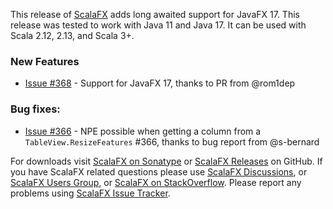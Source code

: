 This release of [ScalaFX][1] adds long awaited support for JavaFX 17. This release was tested to work with Java 11 and
Java 17. It can be used with Scala 2.12, 2.13, and Scala 3+.

### New Features

* [Issue #368] - Support for JavaFX 17, thanks to PR from @rom1dep

### Bug fixes:

* [Issue #366] - NPE possible when getting a column from a `TableView.ResizeFeatures` #366, thanks to bug report from @s-bernard

For downloads visit [ScalaFX on Sonatype][2] or [ScalaFX Releases][3] on GitHub. If you have ScalaFX related questions
please use [ScalaFX Discussions][6], or [ScalaFX Users Group][5], or [ScalaFX on StackOverflow][7]. Please report any
problems using [ScalaFX Issue Tracker][4].


<!-- Links -->

[1]: http://scalafx.org

[2]: http://search.maven.org/#search&#124;ga&#124;1&#124;scalafx

[3]: https://github.com/scalafx/scalafx/releases

[4]: https://github.com/scalafx/scalafx/issues

[5]: https://groups.google.com/forum/#!forum/scalafx-users

[6]: https://github.com/scalafx/scalafx/discussions

[7]: https://stackoverflow.com/questions/tagged/scalafx

[Issue #366]: https://github.com/scalafx/scalafx/issues/368

[Issue #368]: https://github.com/scalafx/scalafx/issues/368


